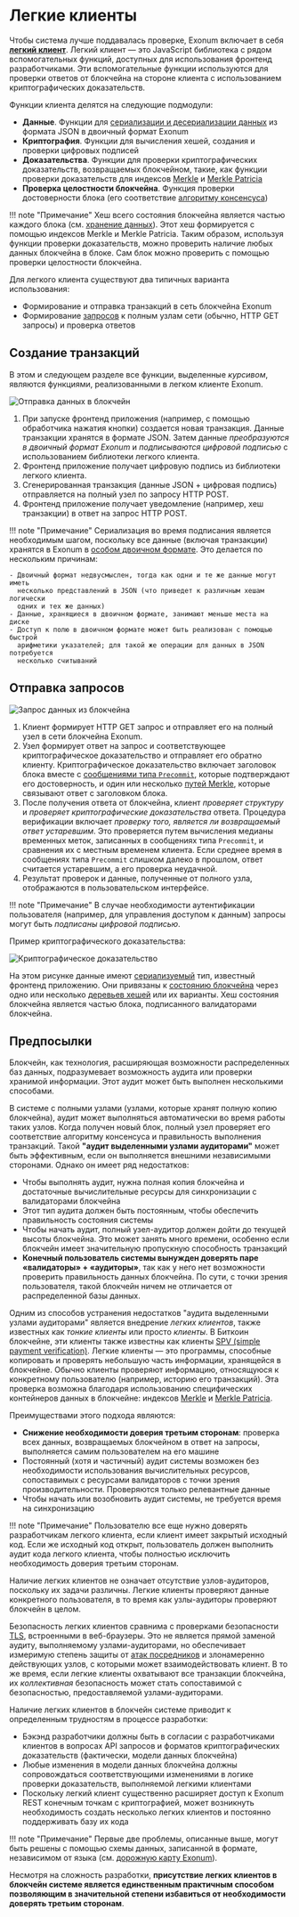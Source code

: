 # Легкие клиенты

Чтобы система лучше поддавалась проверке, Exonum включает в себя
[**легкий клиент**](https://github.com/exonum/exonum-client). Легкий клиент &mdash;
это JavaScript библиотека с рядом вспомогательных функций, доступных для
использования фронтенд разработчиками. Эти вспомогательные функции используются
для проверки ответов от блокчейна на стороне клиента с использованием
криптографических доказательств.

Функции клиента делятся на следующие подмодули:

- **Данные**. Функции для
  [сериализации и десериализации данных](../../architecture/serialization.md)
  из формата JSON в двоичный формат Exonum
- **Криптография**. Функции для вычисления хешей, создания и проверки цифровых
  подписей
- **Доказательства**. Функции для проверки криптографических доказательств,
  возвращаемых блокчейном, такие, как функции проверки доказательств для индексов
  [Merkle][mt-index] и [Merkle Patricia][mpt-index]
- **Проверка целостности блокчейна**. Функция проверки достоверности блока
  (его соответствие [алгоритму консенсуса](consensus.md))

!!! note "Примечание"
    Хеш всего состояния блокчейна является частью каждого блока (см.
    [хранение данных](../../architecture/storage.md)).
    Этот хеш формируется с помощью индексов
    Merkle и Merkle Patricia. Таким образом, используя функции проверки
    доказательств, можно проверить наличие любых данных блокчейна в блоке.
    Сам блок можно проверить с помощью проверки целостности блокчейна.

Для легкого клиента существуют два типичных варианта использования:

- Формирование и отправка транзакций в сеть блокчейна Exonum
- Формирование [запросов](services.md) к полным узлам сети
  (обычно, HTTP GET запросы) и проверка ответов

## Создание транзакций

В этом и следующем разделе все функции, выделенные *курсивом*, являются
функциями, реализованными в легком клиенте Exonum.

![Отправка данных в блокчейн](../../images/ru/send-data.png)

1. При запуске фронтенд приложения (например, с помощью обработчика нажатия
   кнопки) создается новая транзакция. Данные транзакции хранятся в формате JSON.
   Затем данные *преобразуются в двоичный формат Exonum* и *подписываются цифровой
   подписью* с использованием библиотеки легкого клиента.
2. Фронтенд приложение получает цифровую подпись из библиотеки легкого клиента.
3. Сгенерированная транзакция (данные JSON + цифровая подпись) отправляется на
   полный узел по запросу HTTP POST.
4. Фронтенд приложение получает уведомление (например, хеш транзакции) в ответ
   на запрос HTTP POST.

!!! note "Примечание"
    Сериализация во время подписания является необходимым шагом, поскольку все
    данные (включая транзакции) хранятся в Exonum в
    [особом двоичном формате](../../architecture/serialization.md).
    Это делается по нескольким причинам:

    - Двоичный формат недвусмыслен, тогда как одни и те же данные могут иметь
      несколько представлений в JSON (что приведет к различным хешам логически
      одних и тех же данных)
    - Данные, хранящиеся в двоичном формате, занимают меньше места на диске
    - Доступ к полю в двоичном формате может быть реализован с помощью быстрой
      арифметики указателей; для такой же операции для данных в JSON потребуется
      несколько считываний

## Отправка запросов

![Запрос данных из блокчейна](../../images/ru/request-data.png)

1. Клиент формирует HTTP GET запрос и отправляет его на полный узел в сети
   блокчейна Exonum.
2. Узел формирует ответ на запрос и соответствующее криптографическое
   доказательство и отправляет его обратно клиенту.
   Криптографическое доказательство включает заголовок блока вместе с
   [сообщениями типа `Precommit`](consensus.md#precommit),
   которые подтверждают его достоверность, и один или несколько
   [путей Merkle](../glossary.md),
   которые связывают ответ с заголовком блока.
3. После получения ответа от блокчейна, клиент
   *проверяет структуру* и *проверяет криптографические доказательства*
   ответа.
   Процедура верификации включает *проверку того, является ли возвращаемый ответ
   устаревшим*.  Это проверяется путем вычисления медианы временных меток,
   записанных в сообщениях типа `Precommit`, и сравнения их с местным временем
   клиента. Если среднее время в сообщениях типа `Precommit` слишком далеко в
   прошлом, ответ считается устаревшим, а его проверка неудачной.
4. Результат проверок и данные, полученные от полного узла, отображаются в
   пользовательском интерфейсе.

!!! note "Примечание"
    В случае необходимости аутентификации пользователя (например, для
    управления доступом к данным) запросы могут быть *подписаны цифровой
    подписью*.

Пример криптографического доказательства:

![Криптографическое доказательство](../../images/ru/proof.png)

На этом рисунке данные имеют
[сериализуемый](../../architecture/serialization.md)
тип, известный фронтенд приложению.
Они привязаны к [состоянию блокчейна](../glossary.md)
через одно или несколько [деревьев хешей](../glossary.md) или их варианты.
Хеш состояния блокчейна является частью блока, подписанного валидаторами блокчейна.

## Предпосылки

Блокчейн, как технология, расширяющая возможности распределенных баз данных,
подразумевает возможность аудита или проверки хранимой информации. Этот аудит
может быть выполнен несколькими способами.

В системе с полными узлами (узлами, которые хранят полную копию блокчейна),
аудит может выполняться автоматически во время работы таких узлов. Когда получен
новый блок, полный узел проверяет его соответствие алгоритму консенсуса и
правильность выполнения транзакций. Такой
**"аудит выделенными узлами аудиторами"** может быть эффективным, если он
выполняется внешними независимыми сторонами. Однако он имеет ряд недостатков:

- Чтобы выполнять аудит, нужна полная копия блокчейна и достаточные
  вычислительные ресурсы для синхронизации с валидаторами блокчейна
- Этот тип аудита должен быть постоянным, чтобы обеспечить правильность состояния
  системы
- Чтобы начать аудит, полный узел-аудитор должен дойти до текущей высоты
  блокчейна. Это может занять много времени, особенно если блокчейн имеет
  значительную пропускную способность транзакций
- **Конечный пользователь системы вынужден доверять паре «валидаторы» +
  «аудиторы»**, так как у него нет возможности проверить правильность данных
  блокчейна. По сути, с точки зрения пользователя, такой блокчейн ничем не
  отличается от распределенной базы данных.

Одним из способов устранения недостатков "аудита выделенными узлами аудиторами"
является внедрение *легких клиентов*, также известных как *тонкие клиенты* или
просто *клиенты*. В Биткоин блокчейне, эти клиенты также известны как клиенты
[SPV (simple payment verification)](https://en.bitcoin.it/wiki/Thin_Client_Security).
Легкие клиенты &mdash; это программы, способные копировать и проверять
небольшую часть информации, хранящейся в блокчейне. Обычно клиенты проверяют
информацию, относящуюся к конкретному пользователю (например, историю его
транзакций). Эта проверка возможна благодаря использованию специфических
контейнеров данных в блокчейне: индексов [Merkle][mt-index] и
[Merkle Patricia][mpt-index].

Преимуществами этого подхода являются:

- **Снижение необходимости доверия третьим сторонам**: проверка всех данных,
  возвращаемых блокчейном в ответ на запросы, выполняется самим пользователем
  на его машине
- Постоянный (хотя и частичный) аудит системы возможен без необходимости
  использования вычислительных ресурсов, сопоставимых с ресурсами валидаторов с точки
  зрения производительности. Проверяются только релевантные данные
- Чтобы начать или возобновить аудит системы, не требуется время на синхронизацию

!!! note "Примечание"
    Пользователю все еще нужно доверять разработчикам легкого клиента, если
    клиент имеет закрытый исходный код. Если же исходный код открыт, пользователь
    должен выполнить аудит кода легкого клиента, чтобы полностью исключить
    необходимость доверия третьим сторонам.

Наличие легких клиентов не означает отсутствие узлов-аудиторов, поскольку их
задачи различны. Легкие клиенты проверяют данные конкретного пользователя, в
то время как узлы-аудиторы проверяют блокчейн в целом.

Безопасность легких клиентов сравнима с проверками безопасности [TLS][wiki:tls],
встроенными в веб-браузеры. Это не является прямой заменой аудиту, выполняемому
узлами-аудиторами, но обеспечивает измеримую степень защиты от
[атак посредников][wiki:mitm] и злонамеренно действующих узлов, с которыми может
взаимодействовать клиент. В то же время, если легкие клиенты охватывают все
транзакции блокчейна, их *коллективная* безопасность может стать сопоставимой с
безопасностью, предоставляемой узлами-аудиторами.

Наличие легких клиентов в блокчейн системе приводит к определенным трудностям в
процессе разработки:

- Бэкэнд разработчики должны быть в согласии с разработчиками клиентов в
  вопросах API запросов и форматов криптографических доказательств (фактически,
  модели данных блокчейна)
- Любые изменения в модели данных блокчейна должны сопровождаться
  соответствующими изменениями в логике проверки доказательств, выполняемой
  легкими клиентами
- Поскольку легкий клиент существенно расширяет доступ к Exonum REST конечным
  точкам с криптографией, может возникнуть необходимость создать несколько
  легких клиентов и постоянно поддерживать базу их кода

!!! note "Примечание"
    Первые две проблемы, описанные выше, могут быть решены с помощью схемы
    данных, записанной в формате, независимом от языка (см.
    [дорожную карту Exonum](../../roadmap.md)).

Несмотря на сложность разработки, **присутствие легких клиентов в блокчейн
системе является единственным практичным способом позволяющим в значительной степени
избавиться от необходимости доверять третьим сторонам**.

[wiki:tls]: https://en.wikipedia.org/wiki/Transport_Layer_Security
[wiki:mitm]: https://en.wikipedia.org/wiki/Man-in-the-middle_attack
[mt-index]: ../../architecture/storage.md#prooflistindex
[mpt-index]: ../../architecture/storage.md#proofmapindex
